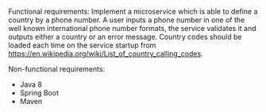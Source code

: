 Functional requirements:
Implement a microservice which is able to define a country by a phone number. A user inputs a phone number in one of the well known
international phone number formats, the service validates it and outputs either a country or an error message.
Country codes should be loaded each time on the service startup from https://en.wikipedia.org/wiki/List_of_country_calling_codes. 

Non-functional requirements:
- Java 8
- Spring Boot
- Maven
